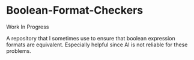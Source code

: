 # Boolean-Format-Checkers
Work In Progress

A repository that I sometimes use to ensure that boolean expression formats are equivalent. Especially helpful since AI is not reliable for these problems.
